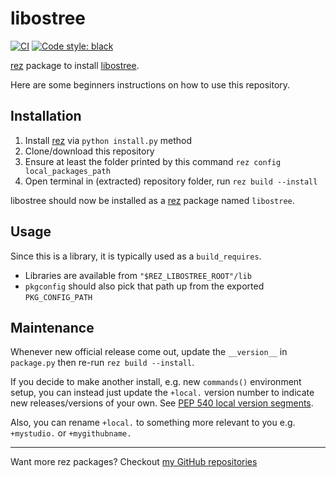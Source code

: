 # libostree

[![CI](../..//workflows/CI/badge.svg?branch=master)](../../actions?query=workflow%3ACI+branch%3Amaster)
[![Code style: black](https://img.shields.io/badge/code%20style-black-000000.svg)](https://github.com/psf/black)


[rez] package to install [libostree].

Here are some beginners instructions on how to use this repository.

## Installation

1. Install [rez] via `python install.py` method
1. Clone/download this repository
1. Ensure at least the folder printed by
   this command `rez config local_packages_path`
1. Open terminal in (extracted) repository folder,
   run `rez build --install`

libostree should now be installed as a [rez] package named `libostree`.

## Usage

Since this is a library, it is typically used as a `build_requires`.

- Libraries are available from `"$REZ_LIBOSTREE_ROOT"/lib`
- `pkgconfig` should also pick that path up from the exported `PKG_CONFIG_PATH`


## Maintenance

Whenever new official release come out, update the `__version__`
in `package.py` then re-run `rez build --install`.

If you decide to make another install, e.g. new `commands()` environment
setup, you can instead just update the `+local.` version number to indicate
new releases/versions of your own. See [PEP 540 local version segments].

Also, you can rename `+local.` to something more relevant to you
e.g. `+mystudio.` or  `+mygithubname.`

----

Want more rez packages? Checkout [my GitHub repositories][j0yu-rez-packages]

[rez]: https://github.com/nerdvegas/rez
[requirement]: https://github.com/nerdvegas/rez/wiki/Package-Definition-Guide#requires
[j0yu-rez-packages]: https://github.com/j0yu?tab=repositories&q=topic%3Arez+topic%3Apackage
[libostree]: https://github.com/ostreedev/ostree
[PEP 540 local version segments]: https://www.python.org/dev/peps/pep-0440/#local-version-segments

